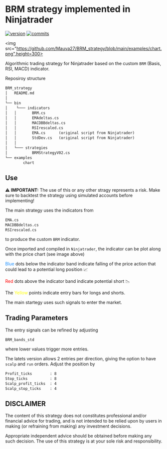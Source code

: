 # BRM strategy implemented in Ninjatrader

[![version](https://img.shields.io/github/v/release/Mauva27/BRM_strategy?display_name=release)](https://github.com/Mauva27/BRM_strategy/releases)
[![commits](https://img.shields.io/github/commit-activity/m/Mauva27/BRM_strategy?color=green)]()


<img src="https://github.com/Mauva27/BRM_strategy/blob/main/examples/chart.png",height=300>
<!-- ![width=505](https://github.com/Mauva27/BRM_strategy/blob/main/examples/chart.png) -->

Algorithmic trading strategy for Ninjatrader based on the custom ```BRM``` (Basis, RSI, MACD) indicator. 

Reposiroy structure

```
BRM_strategy
│   README.md 
│
└── bin
│    └─── indicators
│	│		BRM.cs
│	│		EMAdeltas.cs
│	│		MACDBBdeltas.cs
│	│		RSIrescaled.cs
│	│		EMA.cs 		(original script from Ninjatrader)
│	│		StdDev.cs	(original script from Ninjatrader)
│	│
│	└─── strategies
│			BRMStrategyV02.cs
└── examples
		chart

```

## Use

:warning: **IMPORTANT:** The use of this or any other stragy represents a risk. Make sure to backtest the strategy using simulated accounts before implementing!

The main strategy uses the indicators from

```
EMA.cs
MACDBBdeltas.cs
RSIrescaled.cs

```

to produce the custom ```BRM``` indicator.

Once imported and compiled in ```Ninjatrader```, the indicator can be plot along with the price chart (see image above)

<span style="color:dodgerblue">Blue</span> dots below the indicator band indicate falling of the price action that could lead to a potential long position :chart_with_upwards_trend:

<span style="color:red">Red</span> dots above the indicator band indicate potential short :chart_with_downwards_trend:

 The <span style="color:yellow">Yellow</span> points indicate entry bars for longs and shorts. 

The main startegy uses such signals to enter the market.

## Trading Parameters

The entry signals can be refined by adjusting 

```
BRM_bands_std
```

where lower values trigger more entries.

The latets version allows 2 entries per direction, giving the option to have ```scalp``` and ```run``` orders. Adjust the position by

```
Profit_ticks 		: 8
Stop_ticks			: 8
Scalp_profit_ticks	: 4
Scalp_stop_ticks	: 4
```


## DISCLAIMER

The content of this strategy does not constitutes professional and/or financial advice for trading, and is not intended to be relied upon by users in making (or refraining from making) any investment decisions.

Appropriate independent advice should be obtained before making any such decision. The use of this strategy is at your sole risk and responsibility.